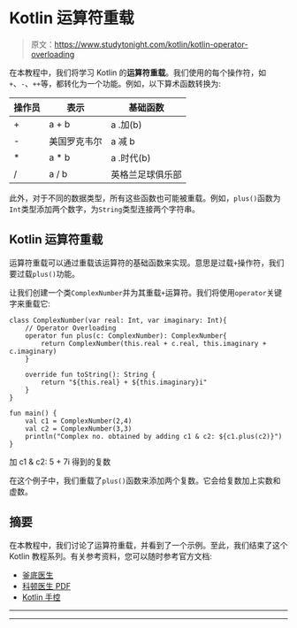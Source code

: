 # Kotlin 运算符重载

> 原文：<https://www.studytonight.com/kotlin/kotlin-operator-overloading>

在本教程中，我们将学习 Kotlin 的**运算符重载**。我们使用的每个操作符，如`+`、`-`、`++`等，都转化为一个功能。例如，以下算术函数转换为:

| 操作员 | 表示 | 基础函数 |
| --- | --- | --- |
| + | a + b | a .加(b) |
| - | 美国罗克韦尔 | a 减 b |
| * | a * b | a .时代(b) |
| / | a / b | 英格兰足球俱乐部 |

此外，对于不同的数据类型，所有这些函数也可能被重载。例如，`plus()`函数为`Int`类型添加两个数字，为`String`类型连接两个字符串。

## Kotlin 运算符重载

运算符重载可以通过重载该运算符的基础函数来实现。意思是过载`+`操作符，我们要过载`plus()`功能。

让我们创建一个类`ComplexNumber`并为其重载`+`运算符。我们将使用`operator`关键字来重载它:

```
class ComplexNumber(var real: Int, var imaginary: Int){
    // Operator Overloading
    operator fun plus(c: ComplexNumber): ComplexNumber{
        return ComplexNumber(this.real + c.real, this.imaginary + c.imaginary)
    }

    override fun toString(): String {
        return "${this.real} + ${this.imaginary}i"
    }
}

fun main() {
    val c1 = ComplexNumber(2,4)
    val c2 = ComplexNumber(3,3)
    println("Complex no. obtained by adding c1 & c2: ${c1.plus(c2)}")
}
```

加 c1 & c2: 5 + 7i 得到的复数

在这个例子中，我们重载了`plus()`函数来添加两个复数。它会给复数加上实数和虚数。

## 摘要

在本教程中，我们讨论了运算符重载，并看到了一个示例。至此，我们结束了这个 Kotlin 教程系列。有关参考资料，您可以随时参考官方文档:

*   [釜底医生](https://kotlinlang.org/docs/reference/)
*   [科顿医生 PDF](https://kotlinlang.org/docs/kotlin-docs.pdf)
*   [Kotlin 手控](https://play.kotlinlang.org/koans/overview)

* * *

* * *